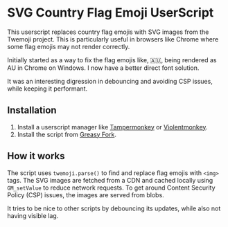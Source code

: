 # SVG Country Flag Emoji UserScript

This userscript replaces country flag emojis with SVG images from the Twemoji project. This is particularly useful in browsers like Chrome where some flag emojis may not render correctly.

Initially started as a way to fix the flag emojis like, 🇦🇺, being rendered as AU in Chrome on Windows. I now have a better direct font solution.

It was an interesting digression in debouncing and avoiding CSP issues, while keeping it performant.

## Installation

1.  Install a userscript manager like [Tampermonkey](https://www.tampermonkey.net/) or [Violentmonkey](https://violentmonkey.github.io/).
2.  Install the script from [Greasy Fork](https://greasyfork.org/en/scripts/545524-svg-country-flag-emoji-q).

## How it works

The script uses `twemoji.parse()` to find and replace flag emojis with `<img>` tags. The SVG images are fetched from a CDN and cached locally using `GM_setValue` to reduce network requests. To get around Content Security Policy (CSP) issues, the images are served from blobs.

It tries to be nice to other scripts by debouncing its updates, while also not having visible lag.
